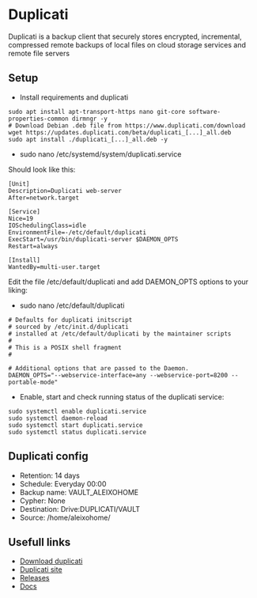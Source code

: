 # Duplicati
Duplicati is a backup client that securely stores encrypted, incremental, compressed remote backups of local files on cloud storage services and remote file servers

## Setup
- Install requirements and duplicati

```
sudo apt install apt-transport-https nano git-core software-properties-common dirmngr -y
# Download Debian .deb file from https://www.duplicati.com/download
wget https://updates.duplicati.com/beta/duplicati_[...]_all.deb
sudo apt install ./duplicati_[...]_all.deb -y
```
- sudo nano /etc/systemd/system/duplicati.service

Should look like this:
```
[Unit]
Description=Duplicati web-server
After=network.target

[Service]
Nice=19
IOSchedulingClass=idle
EnvironmentFile=-/etc/default/duplicati
ExecStart=/usr/bin/duplicati-server $DAEMON_OPTS
Restart=always

[Install]
WantedBy=multi-user.target
```
Edit the file /etc/default/duplicati and add DAEMON_OPTS options to your liking:

- sudo nano /etc/default/duplicati
```
# Defaults for duplicati initscript
# sourced by /etc/init.d/duplicati
# installed at /etc/default/duplicati by the maintainer scripts
#
# This is a POSIX shell fragment
#

# Additional options that are passed to the Daemon.
DAEMON_OPTS="--webservice-interface=any --webservice-port=8200 --portable-mode"
```
- Enable, start and check running status of the duplicati service:
```
sudo systemctl enable duplicati.service
sudo systemctl daemon-reload
sudo systemctl start duplicati.service  
sudo systemctl status duplicati.service
```
## Duplicati config
- Retention: 14 days
- Schedule: Everyday 00:00
- Backup name: VAULT_ALEIXOHOME
- Cypher: None
- Destination: Drive:DUPLICATI/VAULT
- Source: /home/aleixohome/

## Usefull links
- [Download duplicati](https://www.duplicati.com/download)
- [Duplicati site](https://www.duplicati.com/)
- [Releases](https://github.com/duplicati/duplicati/releases)
- [Docs](https://duplicati.readthedocs.io/en/latest/)